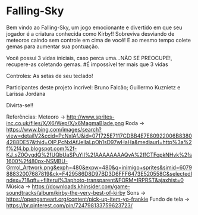 # Falling-Sky

Bem vindo ao Falling-Sky, um jogo emocionante e divertido em que seu jogador é a criatura conhecida como Kirby!!
Sobreviva desviando de meteoros caindo sem controle em cima de você! E ao mesmo tempo colete gemas para aumentar sua pontuação.

Você possui 3 vidas iniciais, caso perca uma...NÃO SE PREOCUPE!, recupere-as coletando gemas. #É impossível ter mais que 3 vidas

Controles: As setas de seu teclado!

Participantes deste projeto incrível:
Bruno Falcão; Guillermo Kuznietz e Larissa Jordana

Divirta-se!!

Referências:
Meteoro -> http://www.sprites-inc.co.uk/files/X/X6/Wep/X/x6MagmaBlade.png
Roda -> https://www.bing.com/images/search?view=detailV2&ccid=PcNxlAfJ&id=071725E7117CDBB4E7E80922006B83804288DE57&thid=OIP.PcNxlAfJelIaLpOh1sD97wHaHa&mediaurl=http%3a%2f%2f4.bp.blogspot.com%2f-KJ_sZ0OvgdQ%2fUQbUaSPuYII%2fAAAAAAAAQvA%2ffCTFopkNHvk%2fs1600%2f480px-NSMBU-Grrrol_Artwork.png&exph=480&expw=480&q=inimigo+sprites&simid=607988832007687819&ck=F429586D8D97BD3D6FFF6473E520558C&selectedIndex=71&qft=+filterui%3aphoto-transparent&FORM=IRPRST&ajaxhist=0
Música -> https://downloads.khinsider.com/game-soundtracks/album/kirby-the-very-best-of-kirby
Sons -> https://opengameart.org/content/pick-up-item-yo-frankie
Fundo de tela -> https://br.pinterest.com/pin/724798133759623723/

